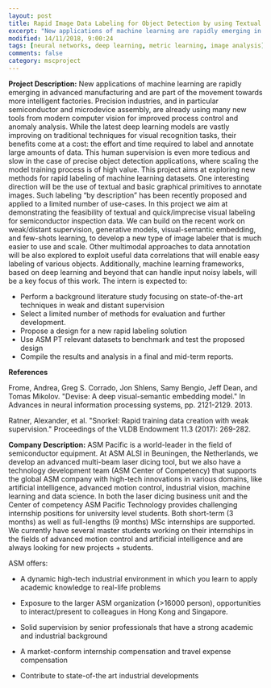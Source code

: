 ```yaml
---
layout: post
title: Rapid Image Data Labeling for Object Detection by using Textual and Rough Graphical Input
excerpt: "New applications of machine learning are rapidly emerging in advanced manufacturing and are part of the movement towards more intelligent factories. Precision industries, and in particular semiconductor and microdevice assembly, are already using many new tools from modern computer vision for improved process control and anomaly analysis. While the latest deep learning models are vastly improving on traditional techniques for visual recognition tasks, their benefits come at a cost"
modified: 14/11/2018, 9:00:24
tags: [neural networks, deep learning, metric learning, image analysis]
comments: false
category: mscproject
---
```


**Project Description:**
New applications of machine learning are rapidly emerging in advanced manufacturing and are part of the movement towards more intelligent factories. Precision industries, and in particular semiconductor and microdevice assembly, are already using many new tools from modern computer vision for improved process control and anomaly analysis. While the latest deep learning models are vastly improving on traditional techniques for visual recognition tasks, their benefits come at a cost: the effort and time required to label and annotate large amounts of data. This human supervision is even more tedious and slow in the case of precise object detection applications, where scaling the model training process is of high value. This project aims at exploring new methods for rapid labeling of machine learning datasets. One interesting direction will be the use of textual and basic graphical primitives to annotate images. Such labeling “by description” has been recently proposed and applied to a limited number of use-cases. In this project we aim at demonstrating the feasibility of textual and quick/imprecise visual labeling for semiconductor inspection data. We can build on the recent work on weak/distant supervision, generative models, visual-semantic embedding, and few-shots learning, to develop a new type of image labeler that is much easier to use and scale. Other multimodal approaches to data annotation will be also explored to exploit useful data correlations that will enable easy labeling of various objects. Additionally, machine learning frameworks, based on deep learning and beyond that can handle input noisy labels, will be a key focus of this work. The intern is expected to: 

* Perform a background literature study focusing on state-of-the-art techniques in weak and distant supervision
* Select a limited number of methods for evaluation and further development. 
* Propose a design for a new rapid labeling solution
* Use ASM PT relevant datasets to benchmark and test the proposed design   
* Compile the results and analysis in a final and mid-term reports. 


**References**

Frome, Andrea, Greg S. Corrado, Jon Shlens, Samy Bengio, Jeff Dean, and Tomas Mikolov. "Devise: A deep visual-semantic embedding model." In Advances in neural information processing systems, pp. 2121-2129. 2013.

Ratner, Alexander, et al. "Snorkel: Rapid training data creation with weak supervision." Proceedings of the VLDB Endowment 11.3 (2017): 269-282.
 
**Company Description:**
ASM Pacific is a world-leader in the field of semiconductor equipment. At ASM ALSI in Beuningen, the Netherlands, we develop an advanced multi-beam laser dicing tool, but we also have a technology development team (ASM Center of Competency) that supports the global ASM company with high-tech innovations in various domains, like artificial intelligence, advanced motion control, industrial vision, machine learning and data science. In both the laser dicing business unit and the Center of competency ASM Pacific Technology provides challenging internship positions for university level students. Both short-term (3 months) as well as full-lengths (9 months) MSc internships are supported. We currently have several master students working on their internships in the fields of advanced motion control and artificial intelligence and are always looking for new projects + students.

ASM offers:

* A dynamic high-tech industrial environment in which you learn to apply academic knowledge to real-life problems

* Exposure to the larger ASM organization (>16000 person), opportunities to interact/present to colleagues in Hong Kong and Singapore.

* Solid supervision by senior professionals that have a strong academic and industrial background

* A market-conform internship compensation and travel expense compensation

* Contribute to state-of-the art industrial developments
